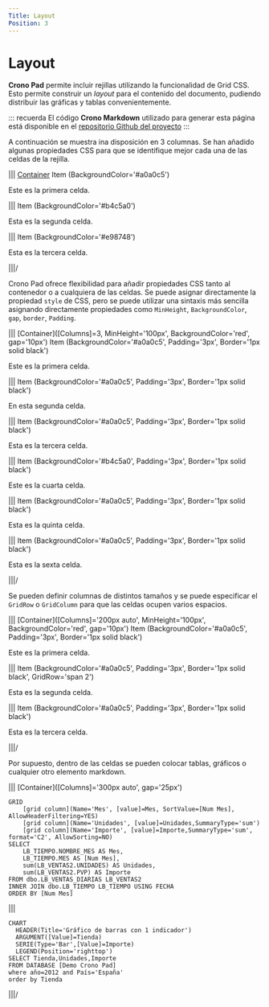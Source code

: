 ```yaml
---
Title: Layout
Position: 3
---
```


# Layout

**Crono Pad** permite incluir rejillas utilizando la funcionalidad de Grid CSS. Esto permite construir un *layout* para el contenido del documento, pudiendo distribuir las gráficas y tablas convenientemente.


::: recuerda
El código <strong>Crono Markdown</strong> utilizado para generar esta página está disponible en
el [repositorio Github del proyecto](https://github.com/bifacil/pad.crono.net/blob/master/markdown/layout/README.md)
:::


A continuación se muestra ina disposición en 3 columnas. Se han añadido algunas propiedades CSS para que se identifique mejor cada una de las celdas de la rejilla.

||| [Container]([Columns]=3) Item (BackgroundColor='#a0a0c5')

Este es la primera celda.

||| Item (BackgroundColor='#b4c5a0')

Esta es la segunda celda.


||| Item (BackgroundColor='#e98748')

Esta es la tercera celda.

|||/


Crono Pad ofrece flexibilidad para añadir propiedades CSS tanto al contenedor o a cualquiera de las celdas. Se puede asignar directamente la propiedad `style` de CSS, pero se puede utilizar una sintaxis más sencilla asignando directamente propiedades como `MinHeight`, `BackgroundColor`, `gap`, `border`, `Padding`.



||| [Container]([Columns]=3, MinHeight='100px', BackgroundColor='red', gap='10px') Item (BackgroundColor='#a0a0c5', Padding='3px', Border='1px solid black')

Este es la primera celda.

||| Item (BackgroundColor='#a0a0c5', Padding='3px', Border='1px solid black')

En esta segunda celda.

||| Item (BackgroundColor='#a0a0c5', Padding='3px', Border='1px solid black')

Esta es la tercera celda.

||| Item (BackgroundColor='#b4c5a0', Padding='3px', Border='1px solid black')

Este es la cuarta celda.

||| Item (BackgroundColor='#a0a0c5', Padding='3px', Border='1px solid black')

Esta es la quinta celda.

||| Item (BackgroundColor='#a0a0c5', Padding='3px', Border='1px solid black')

Esta es la sexta celda.

|||/


Se pueden definir columnas de distintos tamaños y se puede especificar el `GridRow` o `GridColumn` para que las celdas ocupen varios espacios.


||| [Container]([Columns]='200px auto', MinHeight='100px', BackgroundColor='red', gap='10px') Item (BackgroundColor='#a0a0c5', Padding='3px', Border='1px solid black')

Este es la primera celda.

||| Item (BackgroundColor='#a0a0c5', Padding='3px', Border='1px solid black', GridRow='span 2')

Esta es la segunda celda.

||| Item (BackgroundColor='#a0a0c5', Padding='3px', Border='1px solid black')

Esta es la tercera celda.


|||/

Por supuesto, dentro de las celdas se pueden colocar tablas, gráficos o cualquier otro elemento markdown.

||| [Container]([Columns]='300px auto', gap='25px')


``` grid
GRID
    [grid column](Name='Mes', [value]=Mes, SortValue=[Num Mes], AllowHeaderFiltering=YES)
    [grid column](Name='Unidades', [value]=Unidades,SummaryType='sum')
    [grid column](Name='Importe', [value]=Importe,SummaryType='sum', format='C2', AllowSorting=NO)
SELECT
    LB_TIEMPO.NOMBRE_MES AS Mes,
    LB_TIEMPO.MES AS [Num Mes],
    sum(LB_VENTAS2.UNIDADES) AS Unidades,
    sum(LB_VENTAS2.PVP) AS Importe
FROM dbo.LB_VENTAS_DIARIAS LB_VENTAS2
INNER JOIN dbo.LB_TIEMPO LB_TIEMPO USING FECHA
ORDER BY [Num Mes]
```

|||


``` chart
CHART 
  HEADER(Title='Gráfico de barras con 1 indicador')
  ARGUMENT([Value]=Tienda)
  SERIE(Type='Bar',[Value]=Importe)
  LEGEND(Position='righttop')
SELECT Tienda,Unidades,Importe 
FROM DATABASE [Demo Crono Pad] 
where año=2012 and País='España'
order by Tienda
```


|||/
